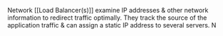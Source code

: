 Network [[Load Balancer(s)]] examine IP addresses & other network information to redirect traffic optimally. They track the source of the application traffic & can assign a static IP address to several servers. N
